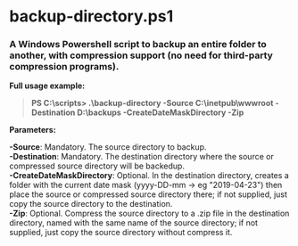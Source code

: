 # backup-directory.ps1
### A Windows Powershell script to backup an entire folder to another, with compression support (no need for third-party compression programs).

**Full usage example:**
>**PS C:\scripts\> .\backup-directory -Source C:\inetpub\wwwroot -Destination D:\backups -CreateDateMaskDirectory -Zip**

**Parameters:**

**-Source**: Mandatory. The source directory to backup.  
**-Destination**: Mandatory. The destination directory where the source or compressed source directory will be backedup.  
**-CreateDateMaskDirectory**: Optional. In the destination directory, creates a folder with the current date mask (yyyy-DD-mm -> eg "2019-04-23") then place the source or compressed source directory there; if not supplied, just copy the source directory to the destination.  
**-Zip**: Optional. Compress the source directory to a .zip file in the destination directory, named with the same name of the source directory; if not supplied, just copy the source directory without compress it.
